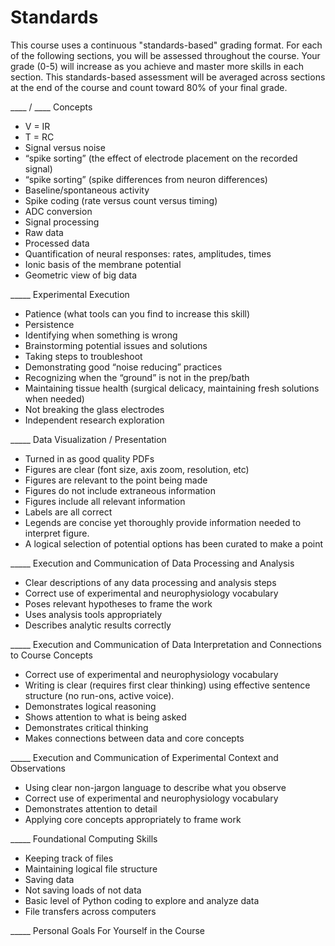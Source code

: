# Standards

This course uses a continuous "standards-based" grading format. For each of the following sections, you will be assessed throughout the course. Your grade (0-5) will increase as you achieve and master more skills in each section. This standards-based assessment will be averaged across sections at the end of the course and count toward 80% of your final grade. 

____ / ____ Concepts
- V = IR
- T = RC
- Signal versus noise
- “spike sorting” (the effect of electrode placement on the recorded signal)
- “spike sorting” (spike differences from neuron differences)
- Baseline/spontaneous activity
- Spike coding (rate versus count versus timing)
- ADC conversion
- Signal processing
- Raw data
- Processed data
- Quantification of neural responses: rates, amplitudes, times
- Ionic basis of the membrane potential
- Geometric view of big data

_____ Experimental Execution
- Patience (what tools can you find to increase this skill)
- Persistence
- Identifying when something is wrong
- Brainstorming potential issues and solutions
- Taking steps to troubleshoot 
- Demonstrating good “noise reducing” practices
- Recognizing when the “ground” is not in the prep/bath
- Maintaining tissue health (surgical delicacy, maintaining fresh solutions when needed)
- Not breaking the glass electrodes
- Independent research exploration

_____ Data Visualization / Presentation
- Turned in as good quality PDFs
- Figures are clear (font size, axis zoom, resolution, etc)
- Figures are relevant to the point being made
- Figures do not include extraneous information 
- Figures include all relevant information
- Labels are all correct
- Legends are concise yet thoroughly provide information needed to interpret figure.
- A logical selection of potential options has been curated to make a point


_____ Execution and Communication of Data Processing and Analysis
- Clear descriptions of any data processing and analysis steps
- Correct use of experimental and neurophysiology vocabulary
- Poses relevant hypotheses to frame the work
- Uses analysis tools appropriately 
- Describes analytic results correctly

_____ Execution and Communication of Data Interpretation and Connections to Course Concepts
- Correct use of experimental and neurophysiology vocabulary
- Writing is clear (requires first clear thinking) using effective sentence structure (no run-ons, active voice).
- Demonstrates logical reasoning
- Shows attention to what is being asked
- Demonstrates critical thinking
- Makes connections between data and core concepts

_____ Execution and Communication of Experimental Context and Observations
- Using clear non-jargon language to describe what you observe
- Correct use of experimental and neurophysiology vocabulary
- Demonstrates attention to detail
- Applying core concepts appropriately to frame work

_____ Foundational Computing Skills
- Keeping track of files
- Maintaining logical file structure
- Saving data
- Not saving loads of not data
- Basic level of Python coding to explore and analyze data
- File transfers across computers 

_____ Personal Goals For Yourself in the Course
